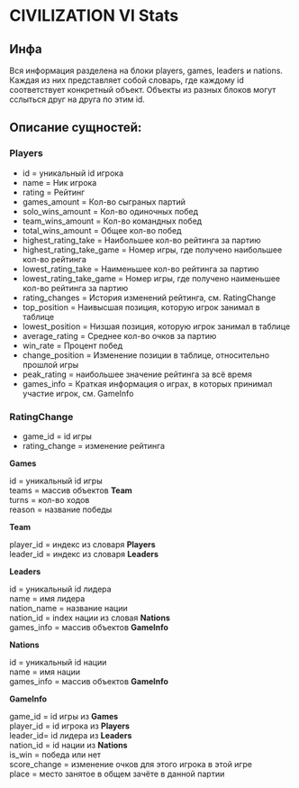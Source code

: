 # CIVILIZATION VI Stats

## Инфа
Вся информация разделена на блоки players, games, leaders и nations. Каждая из них представляет собой словарь, где каждому id соответствует конкретный объект. Объекты из разных блоков могут сслыться друг на друга по этим id.

## Описание сущностей:

### Players

- id = уникальный id игрока
- name = Ник игрока
- rating = Рейтинг
- games_amount = Кол-во сыграных партий
- solo_wins_amount = Кол-во одиночных побед
- team_wins_amount = Кол-во командных побед
- total_wins_amount = Общее кол-во побед
- highest_rating_take = Наибольшее кол-во рейтинга за партию
- highest_rating_take_game = Номер игры, где получено наибольшее кол-во рейтинга
- lowest_rating_take = Наименьшее кол-во рейтинга за партию
- lowest_rating_take_game = Номер игры, где получено наименьшее кол-во рейтинга за партию
- rating_changes = История изменений рейтинга, см. RatingChange
- top_position = Наивысшая позиция, которую игрок занимал в таблице
- lowest_position = Низшая позиция, которую игрок занимал в таблице
- average_rating = Среднее кол-во очков за партию
- win_rate = Процент побед
- change_position = Изменение позиции в таблице, относительно прошлой игры
- peak_rating = наибольшее значение рейтинга за всё время
- games_info = Краткая информация о играх, в которых принимал участие игрок, см. GameInfo

### RatingChange

- game_id = id игры
- rating_change = изменение рейтинга

**Games**

id = уникальный id игры <br>
teams = массив объектов **Team** <br>
turns = кол-во ходов <br>
reason = название победы <br>

**Team**

player_id = индекс из словаря **Players** <br>
leader_id = индекс из словаря **Leaders** <br>

**Leaders**

id = уникальный id лидера <br>
name = имя лидера <br>
nation_name = название нации <br>
nation_id = index нации из словая **Nations** <br>
games_info = массив объектов **GameInfo** <br>

**Nations**

id = уникальный id нации <br>
name = имя нации <br>
games_info = массив объектов **GameInfo** <br>

**GameInfo**

game_id = id игры из **Games** <br>
player_id = id игрока из **Players** <br>
leader_id= id лидера из **Leaders** <br>
nation_id = id нации из **Nations** <br>
is_win = победа или нет <br>
score_change = изменение очков для этого игрока в этой игре <br>
place = место занятое в общем зачёте в данной партии <br>
